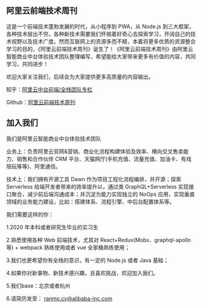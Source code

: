 ## 阿里云前端技术周刊

这是一个前端技术蓬勃发展的时代，从小程序到 PWA，从 Node.js 到三大框架，各种技术层出不穷。各种新技术需要我们怀揣着好奇心去探索学习，开阔自己的技术视野以及技术广度。然而互联网上的资源多而不精，本着将更多优质的资源整合学习的目的，《阿里云前端技术周刊》诞生了！《阿里云前端技术周刊》由阿里云智能商业中台体验技术团队整理编写，希望能给大家带来更多有价值的内容，共同学习，共同进步！

欢迎大家关注我们，后续会为大家提供更多高质量的内容输出。

知乎：[阿里云中台前端/全栈团队专栏](https://zhuanlan.zhihu.com/aliyun)

Github：[阿里云前端技术周刊](https://github.com/aliyunfe/weekly)

## 加入我们

我们是阿里云智能商业中台体验技术团队

业务上：负责阿里云官网&营销、商业化流程构建体验及效率、横向交叉售卖能力、销售和合作伙伴 CRM 平台、天猫网厅(手机充值、流量充值、加油卡、有戏陪玩等等)、阿里通信。

技术上：我们拥有开源工具 Dawn 作为项目工程化流程编排，并开源；探索 Serverless 给端开发者带来的效率提升以，通过类 GraphQL+Serverless 实现接口聚合，减少前后端沟通成本；并沉淀为能力实现独立的 NoOps 应用，实现垂直领域的业务能力建设，比如：搭建体系、流程引擎、中后台配置体系等。

我们需要这样的你：

1.2020 年本科或者研究生毕业的实习生

2.熟悉使用各种 Web 前端技术，尤其对 React+Redux(Mobx、graphql-apollo 等) + webpack 熟练使用或者 vue 全家桶熟练使用；

3.我们也更希望你有全栈的意识，有一定的 Node.js 或者 Java 基础；

4.如果你对新事物、新技术感兴趣，且喜欢挑战，欢迎加入我们。

5.我们base：北京或者杭州

6.请简历发至： ranmo.cy@alibaba-inc.com

